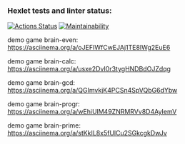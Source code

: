 ### Hexlet tests and linter status:
[![Actions Status](https://github.com/Andrey-Barinov/python-project-49/actions/workflows/hexlet-check.yml/badge.svg)](https://github.com/Andrey-Barinov/python-project-49/actions)
[![Maintainability](https://api.codeclimate.com/v1/badges/30bd9796eb9b9519977d/maintainability)](https://codeclimate.com/github/Andrey-Barinov/python-project-49/maintainability)

demo game brain-even:
https://asciinema.org/a/oJEFIWfCwEJAj1TE8IWg2EuE6

demo game brain-calc:
https://asciinema.org/a/usxe2DvI0r3tygHNDBdOJZdqg

demo game brain-gcd:
https://asciinema.org/a/QGImvkjK4PCSn4SpVQbG6dYbw

demo game brain-progr:
https://asciinema.org/a/wEhiUlM49ZNRMRVv8D4AyIemV

demo game brain-prime:
https://asciinema.org/a/stKkIL8x5fUlCu2SGkcgkDwJv
